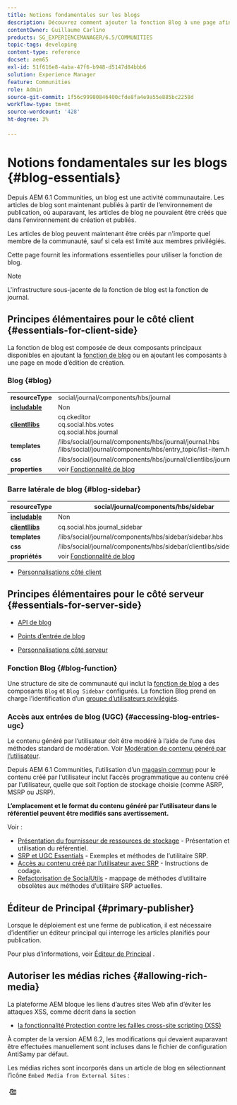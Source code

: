 ```yaml
---
title: Notions fondamentales sur les blogs
description: Découvrez comment ajouter la fonction Blog à une page afin que les membres de la communauté connectés puissent publier des articles de blog.
contentOwner: Guillaume Carlino
products: SG_EXPERIENCEMANAGER/6.5/COMMUNITIES
topic-tags: developing
content-type: reference
docset: aem65
exl-id: 51f616e8-4aba-47f6-b948-d5147d84bbb6
solution: Experience Manager
feature: Communities
role: Admin
source-git-commit: 1f56c99980846400cfde8fa4e9a55e885bc2258d
workflow-type: tm+mt
source-wordcount: '428'
ht-degree: 3%

---
```


# Notions fondamentales sur les blogs {#blog-essentials}

Depuis AEM 6.1 Communities, un blog est une activité communautaire. Les articles de blog sont maintenant publiés à partir de l’environnement de publication, où auparavant, les articles de blog ne pouvaient être créés que dans l’environnement de création et publiés.

Les articles de blog peuvent maintenant être créés par n&#39;importe quel membre de la communauté, sauf si cela est limité aux membres privilégiés.

Cette page fournit les informations essentielles pour utiliser la fonction de blog.

>[!NOTE]
>
>L&#39;infrastructure sous-jacente de la fonction de blog est la fonction de journal.

## Principes élémentaires pour le côté client {#essentials-for-client-side}

La fonction de blog est composée de deux composants principaux disponibles en ajoutant la [fonction de blog](/help/communities/functions.md#blog-function) ou en ajoutant les composants à une page en mode d’édition de création.

### Blog {#blog}

<table>
 <tbody>
  <tr>
   <td> <strong>resourceType</strong></td>
   <td>social/journal/components/hbs/journal</td>
  </tr>
  <tr>
   <td> <a href="/help/communities/scf.md#add-or-include-a-communities-component"><strong>includable</strong></a></td>
   <td>Non</td>
  </tr>
  <tr>
   <td> <a href="/help/communities/clientlibs.md"><strong>clientllibs</strong></a></td>
   <td>cq.ckeditor<br /> cq.social.hbs.votes<br /> cq.social.hbs.journal</td>
  </tr>
  <tr>
   <td> <strong>templates</strong></td>
   <td> /libs/social/journal/components/hbs/journal/journal.hbs<br /> /libs/social/journal/components/hbs/entry_topic/list-item.hbs</td>
  </tr>
  <tr>
   <td> <strong>css</strong></td>
   <td> /libs/social/journal/components/hbs/journal/clientlibs/journal.css</td>
  </tr>
  <tr>
   <td><strong> properties</strong></td>
   <td>voir <a href="/help/communities/blog-feature.md">Fonctionnalité de blog</a></td>
  </tr>
 </tbody>
</table>

### Barre latérale de blog {#blog-sidebar}

| **resourceType** | social/journal/components/hbs/sidebar |
|---|---|
| [**includable**](/help/communities/scf.md#add-or-include-a-communities-component) | Non |
| [**clientllibs**](/help/communities/clientlibs.md) | cq.social.hbs.journal_sidebar |
| **templates** | /libs/social/journal/components/hbs/sidebar/sidebar.hbs |
| **css** | /libs/social/journal/components/hbs/sidebar/clientlibs/sidebar.css |
| **propriétés** | voir [Fonctionnalité de blog](/help/communities/blog-feature.md) |

* [Personnalisations côté client](/help/communities/client-customize.md)

## Principes élémentaires pour le côté serveur {#essentials-for-server-side}

* [API de blog](https://developer.adobe.com/experience-manager/reference-materials/6-5/javadoc/com/adobe/cq/social/journal/client/api/package-summary.html)

* [Points d’entrée de blog](https://developer.adobe.com/experience-manager/reference-materials/6-5/javadoc/com/adobe/cq/social/journal/client/endpoints/package-summary.html)

* [Personnalisations côté serveur](/help/communities/server-customize.md)

### Fonction Blog {#blog-function}

Une structure de site de communauté qui inclut la [fonction de blog](/help/communities/functions.md#blog-function) a des composants `Blog` et `Blog Sidebar` configurés. La fonction Blog prend en charge l’identification d’un [groupe d’utilisateurs privilégiés](/help/communities/users.md#privileged-members-group).

### Accès aux entrées de blog (UGC) {#accessing-blog-entries-ugc}

Le contenu généré par l’utilisateur doit être modéré à l’aide de l’une des méthodes standard de modération.
Voir [Modération de contenu généré par l’utilisateur](/help/communities/moderate-ugc.md).

Depuis AEM 6.1 Communities, l’utilisation d’un [magasin commun](/help/communities/working-with-srp.md) pour le contenu créé par l’utilisateur inclut l’accès programmatique au contenu créé par l’utilisateur, quelle que soit l’option de stockage choisie (comme ASRP, MSRP ou JSRP).

**L’emplacement et le format du contenu généré par l’utilisateur dans le référentiel peuvent être modifiés sans avertissement.**

Voir :

* [Présentation du fournisseur de ressources de stockage](/help/communities/srp.md) - Présentation et utilisation du référentiel.
* [SRP et UGC Essentials](/help/communities/srp-and-ugc.md) - Exemples et méthodes de l’utilitaire SRP.
* [Accès au contenu créé par l’utilisateur avec SRP](/help/communities/accessing-ugc-with-srp.md) - Instructions de codage.
* [Refactorisation de SocialUtils](/help/communities/socialutils.md) - mappage de méthodes d’utilitaire obsolètes aux méthodes d’utilitaire SRP actuelles.

## Éditeur de Principal {#primary-publisher}

Lorsque le déploiement est une ferme de publication, il est nécessaire d’identifier un éditeur principal qui interroge les articles planifiés pour publication.

Pour plus d’informations, voir [Éditeur de Principal](/help/communities/deploy-communities.md#primary-publisher) .

## Autoriser les médias riches {#allowing-rich-media}

La plateforme AEM bloque les liens d’autres sites Web afin d’éviter les attaques XSS, comme décrit dans la section

* [la fonctionnalité Protection contre les failles cross-site scripting (XSS)](/help/sites-developing/security.md#protect-against-cross-site-scripting-xss)

À compter de la version AEM 6.2, les modifications qui devaient auparavant être effectuées manuellement sont incluses dans le fichier de configuration AntiSamy par défaut.

Les médias riches sont incorporés dans un article de blog en sélectionnant l’icône `Embed Media from External Sites` :

![media](assets/media-icon.png)
